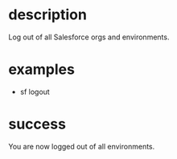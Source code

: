 # description

Log out of all Salesforce orgs and environments.

# examples

- sf logout

# success

You are now logged out of all environments.
